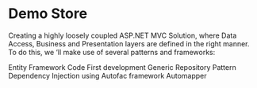 # Demo Store

Creating a highly loosely coupled ASP.NET MVC Solution, where Data Access, Business and Presentation layers are defined in the right manner. To do this, we ‘ll make use of several patterns and frameworks:

Entity Framework Code First development
Generic Repository Pattern
Dependency Injection using Autofac framework
Automapper
